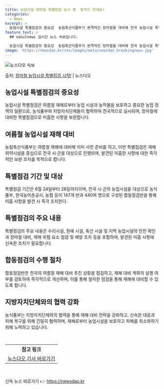 ```yaml
---
title: 농업시설 장마철 특별점검 실시 중  놓치지 마세요!
categories:
  - News
excerpt: >
  농업시설 특별점검의 중요성  농림축산식품부가 본격적인 장마철을 대비해 전국 농업시설 특별점검에 나선다. 이러…
feature_text: >
  ## seoulnews 실시간 뉴스 속보입니다.

  농업시설 특별점검의 중요성  농림축산식품부가 본격적인 장마철을 대비해 전국 농업시설 특별점검에 나선다. 이러…
image: 'https://newsdao.kr/res/images/meta/newsdao_breakingnews.jpg'
---
```


![뉴스다오 속보](https://newsdao.kr/res/images/meta/newsdao_breakingnews.jpg)

<p>출처: <a href="https://newsdao.kr/4376" rel="dofollow">장마철 농업시설 특별점검 시작!</a> | 뉴스다오</p>

<h2 data-ke-size="size26">농업시설 특별점검의 중요성</h2>
농업시설 특별점검은 여름철 재해로부터 농업 시설과 농작물을 보호하고 중요한 농업 정책의 일환으로, 농식품부와 지방자치단체들이 협력하여 전국적으로 실시되며, 장마철에 대비한 특별점검으로 미흡한 사항을 보완합니다.

<h2 data-ke-size="size26">여름철 농업시설 재해 대비</h2>
농림축산식품부는 여름철 재해에 대비해 이미 사전 준비를 하고, 이번 특별점검은 재해 취약시설을 중심으로 전국 시·군을 대상으로 진행되며, 발견된 미흡한 사항에 대한 즉각적인 보완 조치를 목적으로 합니다.

<h2 data-ke-size="size26">특별점검 기간 및 대상</h2>
특별점검 기간은 6월 24일부터 28일까지이며, 전국 시·군의 농업시설을 대상으로 농식품부, 한국농어촌공사, 농협 등이 147개 반과 440여 명으로 구성된 합동점검반을 통해 미흡 사항을 발견 시 즉각 조치한다.

<h2 data-ke-size="size26">특별점검의 주요 내용</h2>
특별점검의 주요 내용은 수리시설, 원예 시설, 축산 시설 및 지역 농업시설의 안전 확인과 장마철 대비, 재해 위험 요소 점검 및 예방 조치 등을 포함하며, 발견된 미흡 사항에 신속한 조치가 필요합니다.

<h2 data-ke-size="size26">합동점검의 수행 절차</h2>
합동점검반은 전국의 여름철 재해 대비 추진 상황을 점검하고, 재해 대비 계획의 실행 여부를 검토하여 즉각적으로 개선하며, 이를 통해 철저한 점검을 통해 재해에 대비할 수 있도록 합니다.

<h2 data-ke-size="size26">지방자치단체와의 협력 강화</h2>
농식품부는 지방자치단체와의 협력을 통해 재해 대비 전략을 강화하고, 신속한 대응과 피해 복구를 위해 긴밀히 협력하며, 재해로부터 농업시설을 보호하고 피해를 최소화하기 위해 노력하고 있습니다.
<p data-ke-size="size16">&nbsp;</p>
<table>
	<tbody>
		<tr>
			<td style="text-align: center; height: 17px;"><b>참고 링크</b></td>
		</tr>
		<tr>
			<td style="text-align: center; height: 17px;"><a href="https://newsdao.kr/4376">뉴스다오 기사 바로가기</a></td>
		</tr>
	</tbody>
</table>
<p data-ke-size="size16">&nbsp;</p> 

신속 뉴스 바로가기 👉 <a href="https://newsdao.kr" rel="dofollow">https://newsdao.kr</a>


